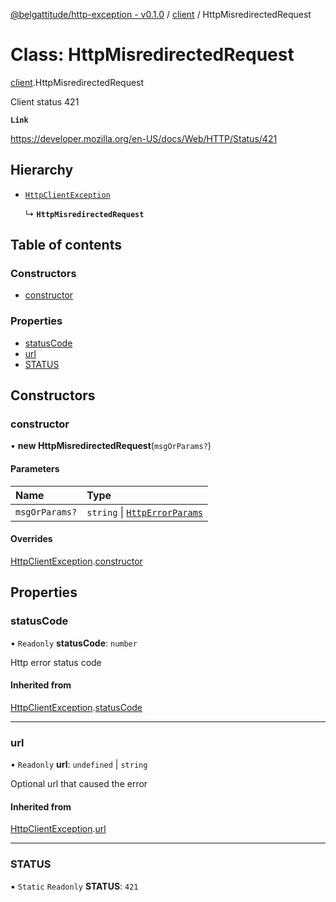 [@belgattitude/http-exception - v0.1.0](../README.md) / [client](../modules/client.md) / HttpMisredirectedRequest

# Class: HttpMisredirectedRequest

[client](../modules/client.md).HttpMisredirectedRequest

Client status 421

**`Link`**

https://developer.mozilla.org/en-US/docs/Web/HTTP/Status/421

## Hierarchy

- [`HttpClientException`](base.HttpClientException.md)

  ↳ **`HttpMisredirectedRequest`**

## Table of contents

### Constructors

- [constructor](client.HttpMisredirectedRequest.md#constructor)

### Properties

- [statusCode](client.HttpMisredirectedRequest.md#statuscode)
- [url](client.HttpMisredirectedRequest.md#url)
- [STATUS](client.HttpMisredirectedRequest.md#status)

## Constructors

### constructor

• **new HttpMisredirectedRequest**(`msgOrParams?`)

#### Parameters

| Name           | Type                                                                 |
| :------------- | :------------------------------------------------------------------- |
| `msgOrParams?` | `string` \| [`HttpErrorParams`](../modules/types.md#httperrorparams) |

#### Overrides

[HttpClientException](base.HttpClientException.md).[constructor](base.HttpClientException.md#constructor)

## Properties

### statusCode

• `Readonly` **statusCode**: `number`

Http error status code

#### Inherited from

[HttpClientException](base.HttpClientException.md).[statusCode](base.HttpClientException.md#statuscode)

---

### url

• `Readonly` **url**: `undefined` \| `string`

Optional url that caused the error

#### Inherited from

[HttpClientException](base.HttpClientException.md).[url](base.HttpClientException.md#url)

---

### STATUS

▪ `Static` `Readonly` **STATUS**: `421`
